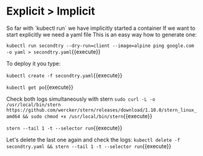 # Explicit > Implicit

So far with ´kubectl run´ we have implicitly started a container
If we want to start explicitly we need a yaml file
This is an easy way how to generate one:

 `kubectl run secondtry --dry-run=client --image=alpine ping google.com -o yaml > secondtry.yaml`{{execute}}

To deploy it you type:

`kubectl create -f secondtry.yaml`{{execute}}

`kubectl get po`{{execute}}

Check both logs simultaneously with stern
`sudo curl -L -o /usr/local/bin/stern https://github.com/wercker/stern/releases/download/1.10.0/stern_linux_amd64 && sudo chmod +x /usr/local/bin/stern`{{execute}}

`stern --tail 1 -t --selector run`{{execute}}

Let's delete the last one again and check the logs:
`kubectl delete -f secondtry.yaml && stern --tail 1 -t --selector run`{{execute}}
